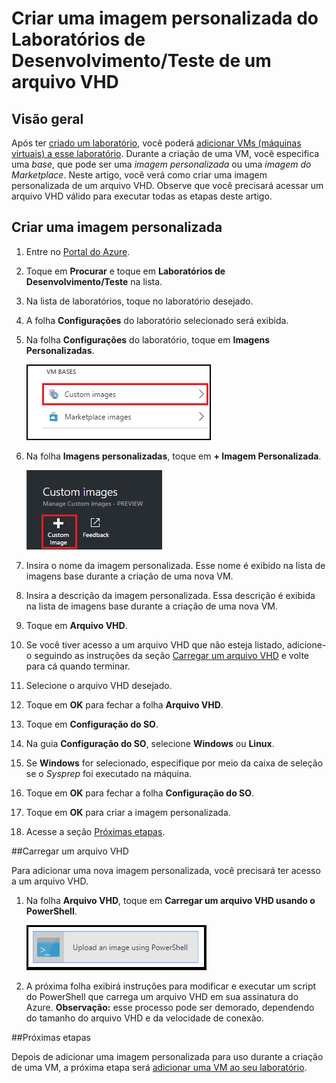 <properties
	pageTitle="Criar uma imagem personalizada dos Laboratórios de Desenvolvimento/Teste de um arquivo VHD | Microsoft Azure"
	description="Saiba como criar uma imagem personalizada de um arquivo VHD, que possa ser usada para criar VMs em Laboratórios de Desenvolvimento/Teste"
	services="devtest-lab,virtual-machines"
	documentationCenter="na"
	authors="tomarcher"
	manager="douge"
	editor=""/>

<tags
	ms.service="devtest-lab"
	ms.workload="na"
	ms.tgt_pltfrm="na"
	ms.devlang="na"
	ms.topic="article"
	ms.date="05/08/2016"
	ms.author="tarcher"/>

# Criar uma imagem personalizada do Laboratórios de Desenvolvimento/Teste de um arquivo VHD

## Visão geral

Após ter [criado um laboratório](devtest-lab-create-lab.md), você poderá [adicionar VMs (máquinas virtuais) a esse laboratório](devtest-lab-add-vm-with-artifacts.md). Durante a criação de uma VM, você especifica uma *base*, que pode ser uma *imagem personalizada* ou uma *imagem do Marketplace*. Neste artigo, você verá como criar uma imagem personalizada de um arquivo VHD. Observe que você precisará acessar um arquivo VHD válido para executar todas as etapas deste artigo.

## Criar uma imagem personalizada

1. Entre no [Portal do Azure](http://go.microsoft.com/fwlink/p/?LinkID=525040).

1. Toque em **Procurar** e toque em **Laboratórios de Desenvolvimento/Teste** na lista.

1. Na lista de laboratórios, toque no laboratório desejado.

1. A folha **Configurações** do laboratório selecionado será exibida.

1. Na folha **Configurações** do laboratório, toque em **Imagens Personalizadas**.

    ![Opção Imagens Personalizadas](./media/devtest-lab-create-template/lab-settings-custom-images.png)

1. Na folha **Imagens personalizadas**, toque em **+ Imagem Personalizada**.

    ![Imagem de Adicionar Personalizado](./media/devtest-lab-create-template/add-custom-image.png)

1. Insira o nome da imagem personalizada. Esse nome é exibido na lista de imagens base durante a criação de uma nova VM.

1. Insira a descrição da imagem personalizada. Essa descrição é exibida na lista de imagens base durante a criação de uma nova VM.

1. Toque em **Arquivo VHD**.

1. Se você tiver acesso a um arquivo VHD que não esteja listado, adicione-o seguindo as instruções da seção [Carregar um arquivo VHD](#upload-a-vhd-file) e volte para cá quando terminar.

1. Selecione o arquivo VHD desejado.

1. Toque em **OK** para fechar a folha **Arquivo VHD**.

1. Toque em **Configuração do SO**.

1. Na guia **Configuração do SO**, selecione **Windows** ou **Linux**.

1. Se **Windows** for selecionado, especifique por meio da caixa de seleção se o *Sysprep* foi executado na máquina.

1. Toque em **OK** para fechar a folha **Configuração do SO**.

1. Toque em **OK** para criar a imagem personalizada.

1. Acesse a seção [Próximas etapas](#next-steps).

##Carregar um arquivo VHD

Para adicionar uma nova imagem personalizada, você precisará ter acesso a um arquivo VHD.

1. Na folha **Arquivo VHD**, toque em **Carregar um arquivo VHD usando o PowerShell**.

    ![Carregar imagem](./media/devtest-lab-create-template/upload-image-using-psh.png)

1. A próxima folha exibirá instruções para modificar e executar um script do PowerShell que carrega um arquivo VHD em sua assinatura do Azure. **Observação:** esse processo pode ser demorado, dependendo do tamanho do arquivo VHD e da velocidade de conexão.

##Próximas etapas

Depois de adicionar uma imagem personalizada para uso durante a criação de uma VM, a próxima etapa será [adicionar uma VM ao seu laboratório](./devtest-lab-add-vm-with-artifacts.md).

<!---HONumber=AcomDC_0518_2016-->